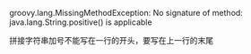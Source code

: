 groovy.lang.MissingMethodException: No signature of method: java.lang.String.positive() is applicable

拼接字符串加号不能写在一行的开头，要写在上一行的末尾